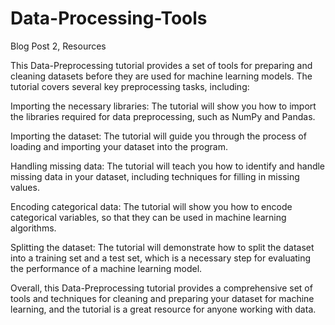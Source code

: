 # Data-Processing-Tools
Blog Post 2, Resources 

This Data-Preprocessing tutorial provides a set of tools for preparing and cleaning datasets before they are used for machine learning models. The tutorial covers several key preprocessing tasks, including:

Importing the necessary libraries: The tutorial will show you how to import the libraries required for data preprocessing, such as NumPy and Pandas.

Importing the dataset: The tutorial will guide you through the process of loading and importing your dataset into the program.

Handling missing data: The tutorial will teach you how to identify and handle missing data in your dataset, including techniques for filling in missing values.

Encoding categorical data: The tutorial will show you how to encode categorical variables, so that they can be used in machine learning algorithms.

Splitting the dataset: The tutorial will demonstrate how to split the dataset into a training set and a test set, which is a necessary step for evaluating the performance of a machine learning model.

Overall, this Data-Preprocessing tutorial provides a comprehensive set of tools and techniques for cleaning and preparing your dataset for machine learning, and the tutorial is a great resource for anyone working with data.
